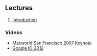 ## Lectures

1. [Introduction](http://auca.github.io/com.250/lecture-1.html)

### Videos

* [Macworld San Francisco 2007 Keynote](https://drive.google.com/open?id=0B85z_dQxOMgLWUo3T3VVY2Eyc0E)
* [Google IO 2012](https://drive.google.com/open?id=0B85z_dQxOMgLZ19pU2tUWDZTNVE)

